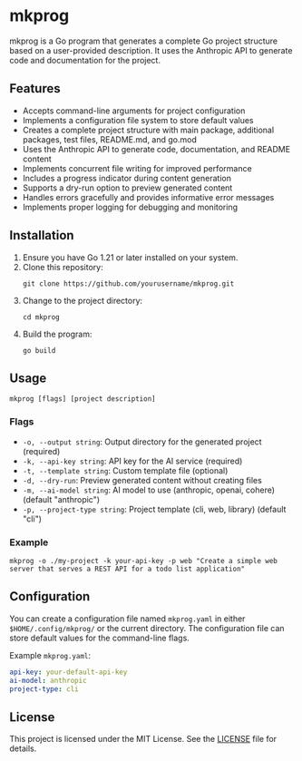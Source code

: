# mkprog

mkprog is a Go program that generates a complete Go project structure based on a user-provided description. It uses the Anthropic API to generate code and documentation for the project.

## Features

- Accepts command-line arguments for project configuration
- Implements a configuration file system to store default values
- Creates a complete project structure with main package, additional packages, test files, README.md, and go.mod
- Uses the Anthropic API to generate code, documentation, and README content
- Implements concurrent file writing for improved performance
- Includes a progress indicator during content generation
- Supports a dry-run option to preview generated content
- Handles errors gracefully and provides informative error messages
- Implements proper logging for debugging and monitoring

## Installation

1. Ensure you have Go 1.21 or later installed on your system.
2. Clone this repository:
   ```
   git clone https://github.com/yourusername/mkprog.git
   ```
3. Change to the project directory:
   ```
   cd mkprog
   ```
4. Build the program:
   ```
   go build
   ```

## Usage

```
mkprog [flags] [project description]
```

### Flags

- `-o, --output string`: Output directory for the generated project (required)
- `-k, --api-key string`: API key for the AI service (required)
- `-t, --template string`: Custom template file (optional)
- `-d, --dry-run`: Preview generated content without creating files
- `-m, --ai-model string`: AI model to use (anthropic, openai, cohere) (default "anthropic")
- `-p, --project-type string`: Project template (cli, web, library) (default "cli")

### Example

```
mkprog -o ./my-project -k your-api-key -p web "Create a simple web server that serves a REST API for a todo list application"
```

## Configuration

You can create a configuration file named `mkprog.yaml` in either `$HOME/.config/mkprog/` or the current directory. The configuration file can store default values for the command-line flags.

Example `mkprog.yaml`:

```yaml
api-key: your-default-api-key
ai-model: anthropic
project-type: cli
```

## License

This project is licensed under the MIT License. See the [LICENSE](LICENSE) file for details.

